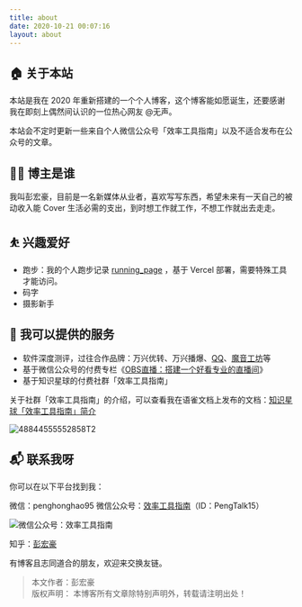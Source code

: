 ```yaml
---
title: about
date: 2020-10-21 00:07:16  
layout: about   
---
```


## 🏠 关于本站

本站是我在 2020 年重新搭建的一个个人博客，这个博客能如愿诞生，还要感谢我在即刻上偶然间认识的一位热心网友 @无声。   

本站会不定时更新一些来自个人微信公众号「效率工具指南」以及不适合发布在公众号的文章。    

## 👨‍💻 博主是谁
我叫彭宏豪，目前是一名新媒体从业者，喜欢写写东西，希望未来有一天自己的被动收入能 Cover 生活必需的支出，到时想工作就工作，不想工作就出去走走。     

## ⛹ 兴趣爱好

* 跑步：我的个人跑步记录 [running_page](https://running-page-eight-gilt.vercel.app/) ，基于 Vercel 部署，需要特殊工具才能访问。     
* 码字
* 摄影新手

## 🛒 我可以提供的服务     

* 软件深度测评，过往合作品牌：万兴优转、万兴播爆、[QQ](https://zhuanlan.zhihu.com/p/568342138)、[魔音工坊](https://zhuanlan.zhihu.com/p/621884742)等      
* 基于微信公众号的付费专栏《[OBS直播：搭建一个好看专业的直播间](https://mp.weixin.qq.com/s/iRSY4qStavyrns5KXWfM6Q)》    
* 基于知识星球的付费社群「效率工具指南」

关于社群「效率工具指南」的介绍，可以查看我在语雀文档上发布的文档：[知识星球「效率工具指南」简介](https://www.yuque.com/penghonghao/af0aai/glwrg2dl0dqlegi6?singleDoc#)    

![48844555552858T2](https://img.penghh.fun/2023/03/25/48844555552858t2.JPG)     


## 📬 联系我呀

你可以在以下平台找到我：

微信：penghonghao95
微信公众号：[效率工具指南](https://mp.weixin.qq.com/s/_izXrRi6eLav8NfLRaD6Mg)（ID：PengTalk15）   

![微信公众号：效率工具指南](https://img.penghh.fun/2021/05/28/gong-zhong-hao-wei-bu-er-wei-ma-dailogo.png)   

知乎：[彭宏豪](https://www.zhihu.com/people/angola-84)         

有博客且志同道合的朋友，欢迎来交换友链。     

> 本文作者：彭宏豪      
> 版权声明： 本博客所有文章除特别声明外，转载请注明出处！     


